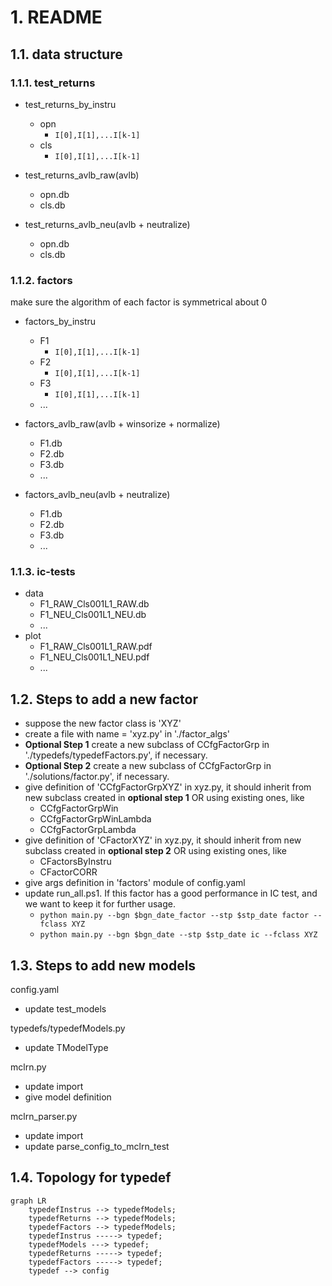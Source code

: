 # 1. README

## 1.1. data structure

### 1.1.1. test_returns

+ test_returns_by_instru
    + opn
        + `I[0],I[1],...I[k-1]`
    + cls
        + `I[0],I[1],...I[k-1]`

+ test_returns_avlb_raw(avlb)
    + opn.db
    + cls.db

+ test_returns_avlb_neu(avlb + neutralize)
    + opn.db
    + cls.db

### 1.1.2. factors

make sure the algorithm of each factor is symmetrical about 0

+ factors_by_instru
    + F1
        + `I[0],I[1],...I[k-1]`
    + F2
        + `I[0],I[1],...I[k-1]`
    + F3
        + `I[0],I[1],...I[k-1]`
    + ...

+ factors_avlb_raw(avlb + winsorize + normalize)
    + F1.db
    + F2.db
    + F3.db
    + ...

+ factors_avlb_neu(avlb + neutralize)
    + F1.db
    + F2.db
    + F3.db
    + ...

### 1.1.3. ic-tests

+ data
    + F1_RAW_Cls001L1_RAW.db
    + F1_NEU_Cls001L1_NEU.db
    + ...
+ plot
    + F1_RAW_Cls001L1_RAW.pdf
    + F1_NEU_Cls001L1_NEU.pdf
    + ...

## 1.2. Steps to add a new factor

+ suppose the new factor class is 'XYZ'
+ create a file with name = 'xyz.py' in './factor_algs'
+ **Optional Step 1** create a new subclass of CCfgFactorGrp in './typedefs/typedefFactors.py', if necessary.
+ **Optional Step 2** create a new subclass of CCfgFactorGrp in './solutions/factor.py', if necessary.
+ give definition of 'CCfgFactorGrpXYZ' in xyz.py, it should inherit from new subclass created in **optional step 1** OR using existing ones, like
    + CCfgFactorGrpWin
    + CCfgFactorGrpWinLambda
    + CCfgFactorGrpLambda
+ give definition of 'CFactorXYZ' in xyz.py, it should inherit from new subclass created in **optional step 2** OR using existing ones, like
    + CFactorsByInstru
    + CFactorCORR
+ give args definition in 'factors' module of config.yaml
+ update run_all.ps1. If this factor has a good performance in IC test, and we want to keep it for further usage.
    + `python main.py --bgn $bgn_date_factor --stp $stp_date factor --fclass XYZ`
    + `python main.py --bgn $bgn_date --stp $stp_date ic --fclass XYZ`

## 1.3. Steps to add new models

config.yaml

+ update test_models

typedefs/typedefModels.py

+ update TModelType

mclrn.py

+ update import
+ give model definition

mclrn_parser.py

+ update import
+ update parse_config_to_mclrn_test

## 1.4. Topology for typedef

```mermaid
graph LR
    typedefInstrus --> typedefModels;
    typedefReturns --> typedefModels;
    typedefFactors --> typedefModels;
    typedefInstrus -----> typedef;
    typedefModels ---> typedef;
    typedefReturns -----> typedef;
    typedefFactors -----> typedef;
    typedef --> config
```
